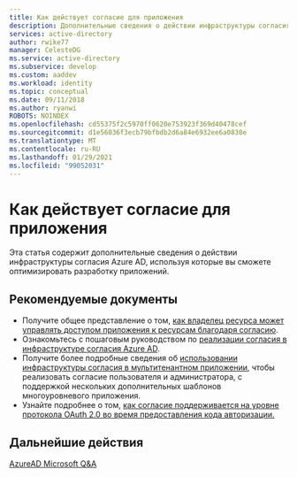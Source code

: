 ```yaml
---
title: Как действует согласие для приложения
description: Дополнительные сведения о действии инфраструктуры согласия Azure AD, а также о том, как вы можете использовать ее при разработке приложений в Azure AD
services: active-directory
author: rwike77
manager: CelesteDG
ms.service: active-directory
ms.subservice: develop
ms.custom: aaddev
ms.workload: identity
ms.topic: conceptual
ms.date: 09/11/2018
ms.author: ryanwi
ROBOTS: NOINDEX
ms.openlocfilehash: cd55375f2c5970ff0620e753923f369d40478cef
ms.sourcegitcommit: d1e56036f3ecb79bfbdb2d6a84e6932ee6a0830e
ms.translationtype: MT
ms.contentlocale: ru-RU
ms.lasthandoff: 01/29/2021
ms.locfileid: "99052031"
---
```

# <a name="how-application-consent-works"></a>Как действует согласие для приложения

Эта статья содержит дополнительные сведения о действии инфраструктуры согласия Azure AD, используя которые вы сможете оптимизировать разработку приложений.

## <a name="recommended-documents"></a>Рекомендуемые документы

- Получите общее представление о том, [как владелец ресурса может управлять доступом приложения к ресурсам благодаря согласию](./developer-glossary.md#consent).
- Ознакомьтесь с пошаговым руководством по [реализации согласия в инфраструктуре согласия Azure AD](./quickstart-register-app.md).
- Получите более подробные сведения об [использовании инфраструктуры согласия в мультитенантном приложении](./howto-convert-app-to-be-multi-tenant.md), чтобы реализовать согласие пользователя и администратора, с поддержкой нескольких дополнительных шаблонов многоуровневого приложения.
- Узнайте подробнее о том, [как согласие поддерживается на уровне протокола OAuth 2.0 во время предоставления кода авторизации.](../azuread-dev/v1-protocols-oauth-code.md#request-an-authorization-code)

## <a name="next-steps"></a>Дальнейшие действия
[AzureAD Microsoft Q&A](https://docs.microsoft.com/answers/topics/azure-active-directory.html)